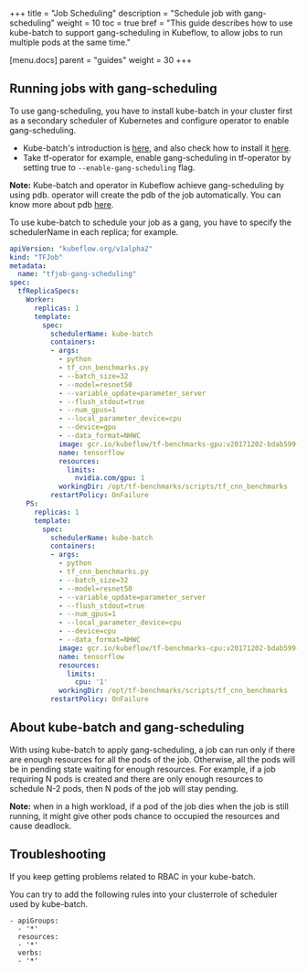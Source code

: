 +++
title = "Job Scheduling"
description = "Schedule job with gang-scheduling"
weight = 10
toc = true
bref = "This guide describes how to use kube-batch to support gang-scheduling in Kubeflow, to allow jobs to run multiple pods at the same time."

[menu.docs]
  parent = "guides"
  weight = 30
+++

## Running jobs with gang-scheduling
To use gang-scheduling, you have to install kube-batch in your cluster first as a secondary scheduler of Kubernetes and configure operator to enable gang-scheduling. 

* Kube-batch's introduction is [here](https://github.com/kubernetes-sigs/kube-batch), and also check how to install it [here](https://github.com/kubernetes-sigs/kube-batch/blob/master/doc/usage/tutorial.md).
* Take tf-operator for example, enable gang-scheduling in tf-operator by setting true to `--enable-gang-scheduling` flag.

**Note:** Kube-batch and operator in Kubeflow achieve gang-scheduling by using pdb. operator will create the pdb of the job automatically. You can know more about pdb [here](https://kubernetes.io/docs/tasks/run-application/configure-pdb/).

To use kube-batch to schedule your job as a gang, you have to specify the schedulerName in each replica; for example.

```yaml
apiVersion: "kubeflow.org/v1alpha2"
kind: "TFJob"
metadata:
  name: "tfjob-gang-scheduling"
spec:
  tfReplicaSpecs:
    Worker:
      replicas: 1
      template:
        spec:
          schedulerName: kube-batch
          containers:
          - args:
            - python
            - tf_cnn_benchmarks.py
            - --batch_size=32
            - --model=resnet50
            - --variable_update=parameter_server
            - --flush_stdout=true
            - --num_gpus=1
            - --local_parameter_device=cpu
            - --device=gpu
            - --data_format=NHWC
            image: gcr.io/kubeflow/tf-benchmarks-gpu:v20171202-bdab599-dirty-284af3
            name: tensorflow
            resources:
              limits:
                nvidia.com/gpu: 1
            workingDir: /opt/tf-benchmarks/scripts/tf_cnn_benchmarks
          restartPolicy: OnFailure
    PS:
      replicas: 1
      template:
        spec:
          schedulerName: kube-batch
          containers:
          - args:
            - python
            - tf_cnn_benchmarks.py
            - --batch_size=32
            - --model=resnet50
            - --variable_update=parameter_server
            - --flush_stdout=true
            - --num_gpus=1
            - --local_parameter_device=cpu
            - --device=cpu
            - --data_format=NHWC
            image: gcr.io/kubeflow/tf-benchmarks-cpu:v20171202-bdab599-dirty-284af3
            name: tensorflow
            resources:
              limits:
                cpu: '1'
            workingDir: /opt/tf-benchmarks/scripts/tf_cnn_benchmarks
          restartPolicy: OnFailure
```

## About kube-batch and gang-scheduling
With using kube-batch to apply gang-scheduling, a job can run only if there are enough resources for all the pods of the job. Otherwise, all the pods will be in pending state waiting for enough resources. For example, if a job requiring N pods is created and there are only enough resources to schedule N-2 pods, then N pods of the job will stay pending.

**Note:** when in a high workload, if a pod of the job dies when the job is still running, it might give other pods chance to occupied the resources and cause deadlock. 

## Troubleshooting 

If you keep getting problems related to RBAC in your kube-batch.

You can try to add the following rules into your clusterrole of scheduler used by kube-batch.
```
- apiGroups:
  - '*'
  resources:
  - '*'
  verbs:
  - '*'
```